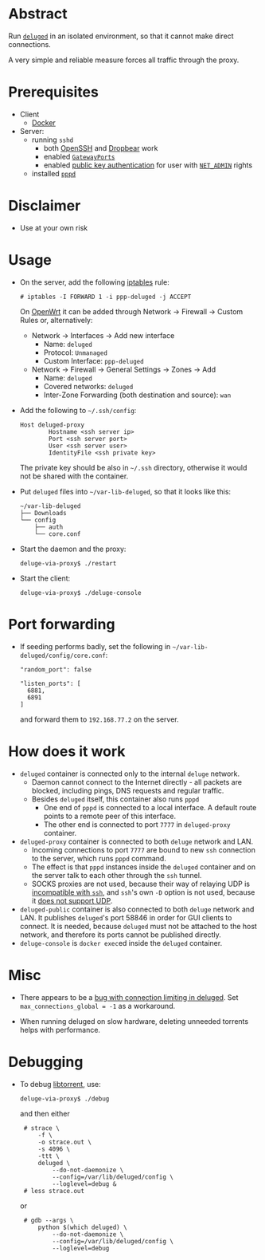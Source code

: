 # Abstract

Run [`deluged`](https://deluge-torrent.org/) in an isolated environment, so
that it cannot make direct connections.

A very simple and reliable measure forces all traffic through the proxy.

# Prerequisites

* Client
  * [Docker](https://www.docker.com/)
* Server:
  * running `sshd`
    * both [OpenSSH](https://www.openssh.com/) and [Dropbear](
      https://matt.ucc.asn.au/dropbear/dropbear.html) work
    * enabled [`GatewayPorts`](
      http://www.snailbook.com/faq/gatewayports.auto.html)
    * enabled [public key authentication](
      https://wiki.archlinux.org/index.php/SSH_keys) for user with
      [`NET_ADMIN`](http://man7.org/linux/man-pages/man7/capabilities.7.html)
      rights
  * installed [`pppd`](https://linux.die.net/man/8/pppd)

# Disclaimer

* Use at your own risk

# Usage

* On the server, add the following [iptables](
  https://linux.die.net/man/8/iptables) rule:

      # iptables -I FORWARD 1 -i ppp-deluged -j ACCEPT
  
  On [OpenWrt](https://openwrt.org/) it can be added through Network &rarr;
  Firewall &rarr; Custom Rules or, alternatively:

  * Network &rarr; Interfaces &rarr; Add new interface
    * Name: `deluged`
    * Protocol: `Unmanaged`
    * Custom Interface: `ppp-deluged`
  * Network &rarr; Firewall &rarr; General Settings &rarr; Zones &rarr; Add
    * Name: `deluged`
    * Covered networks: `deluged`
    * Inter-Zone Forwarding (both destination and source): `wan`

* Add the following to `~/.ssh/config`:

      Host deluged-proxy
              Hostname <ssh server ip>
              Port <ssh server port>
              User <ssh server user>
              IdentityFile <ssh private key>

  The private key should be also in `~/.ssh` directory, otherwise it would not
  be shared with the container.

* Put `deluged` files into `~/var-lib-deluged`, so that it looks like this:

      ~/var-lib-deluged
      ├── Downloads
      └── config
          ├── auth
          └── core.conf

* Start the daemon and the proxy:

      deluge-via-proxy$ ./restart

* Start the client:

      deluge-via-proxy$ ./deluge-console

# Port forwarding

* If seeding performs badly, set the following in
  `~/var-lib-deluged/config/core.conf`:

      "random_port": false

      "listen_ports": [
        6881,
        6891
      ]

  and forward them to `192.168.77.2` on the server.

# How does it work

* `deluged` container is connected only to the internal `deluge` network.
  * Daemon cannot connect to the Internet directly - all packets are blocked,
    including pings, DNS requests and regular traffic.
  * Besides `deluged` itself, this container also runs `pppd`
    * One end of `pppd` is connected to a local interface. A default route
      points to a remote peer of this interface.
    * The other end is connected to port `7777` in `deluged-proxy` container.
* `deluged-proxy` container is connected to both `deluge` network and LAN.
  * Incoming connections to port `7777` are bound to new `ssh` connection to
    the server, which runs `pppd` command.
  * The effect is that `pppd` instances inside the `deluged` container and on
    the server talk to each other through the `ssh` tunnel.
  * SOCKS proxies are not used, because their way of relaying UDP
    is [incompatible with `ssh`](https://stackoverflow.com/questions/41967217),
    and `ssh`'s own `-D` option is not used, because it [does not support UDP](
    https://superuser.com/questions/639425).
* `deluged-public` container is also connected to both `deluge` network and
  LAN. It publishes `deluged`'s port 58846 in order for GUI clients to connect.
  It is needed, because `deluged` must not be attached to the host network, and
  therefore its ports cannot be published directly.
* `deluge-console` is `docker exec`ed inside the `deluged` container.

# Misc

* There appears to be a [bug with connection limiting in deluged](
  https://askubuntu.com/a/744411). Set `max_connections_global = -1` as a
  workaround.

* When running deluged on slow hardware, deleting unneeded torrents
  helps with performance.

# Debugging

* To debug [libtorrent](https://www.libtorrent.org), use:

      deluge-via-proxy$ ./debug

   and then either

       # strace \
           -f \
           -o strace.out \
           -s 4096 \
           -ttt \
           deluged \
               --do-not-daemonize \
               --config=/var/lib/deluged/config \
               --loglevel=debug &
       # less strace.out

   or

       # gdb --args \
           python $(which deluged) \
               --do-not-daemonize \
               --config=/var/lib/deluged/config \
               --loglevel=debug

